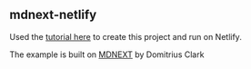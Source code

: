 ## mdnext-netlify

Used the [tutorial here][tutorial] to create this project and run on Netlify.

The example is built on [MDNEXT][MDNEXT] by Domitrius Clark


[tutorial]: https://tony.alves.dev/garden/nextjs-netlify-mdnext
[MDNEXT]: https://github.com/domitriusclark/mdnext
